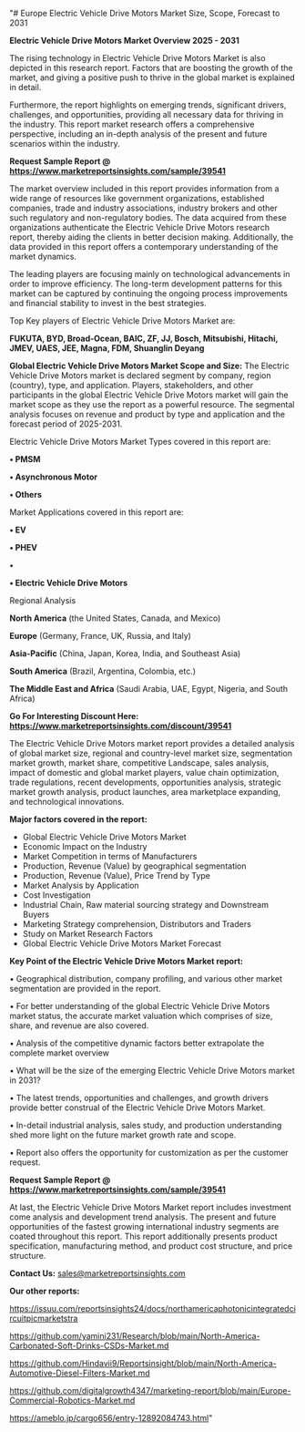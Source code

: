 "# Europe Electric Vehicle Drive Motors Market Size, Scope, Forecast to 2031

<Strong> Electric Vehicle Drive Motors Market Overview 2025 - 2031</strong>

The rising technology in Electric Vehicle Drive Motors Market is also depicted in this research report. Factors that are boosting the growth of the market, and giving a positive push to thrive in the global market is explained in detail.

Furthermore, the report highlights on emerging trends, significant drivers, challenges, and opportunities, providing all necessary data for thriving in the industry. This report market research offers a comprehensive perspective, including an in-depth analysis of the present and future scenarios within the industry.

<strong>Request Sample Report @ <a href=https://www.marketreportsinsights.com/sample/39541>https://www.marketreportsinsights.com/sample/39541</a></strong>

The market overview included in this report provides information from a wide range of resources like government organizations, established companies, trade and industry associations, industry brokers and other such regulatory and non-regulatory bodies. The data acquired from these organizations authenticate the Electric Vehicle Drive Motors research report, thereby aiding the clients in better decision making. Additionally, the data provided in this report offers a contemporary understanding of the market dynamics.

The leading players are focusing mainly on technological advancements in order to improve efficiency. The long-term development patterns for this market can be captured by continuing the ongoing process improvements and financial stability to invest in the best strategies.

Top Key players of Electric Vehicle Drive Motors Market are:

<strong>FUKUTA, BYD, Broad-Ocean, BAIC, ZF, JJ, Bosch, Mitsubishi, Hitachi, JMEV, UAES, JEE, Magna, FDM, Shuanglin Deyang</strong>

<strong><b>Global Electric Vehicle Drive Motors Market Scope and Size:</b></strong>
The Electric Vehicle Drive Motors market is declared segment by company, region (country), type, and application. Players, stakeholders, and other participants in the global Electric Vehicle Drive Motors market will gain the market scope as they use the report as a powerful resource. The segmental analysis focuses on revenue and product by type and application and the forecast period of 2025-2031.

Electric Vehicle Drive Motors Market Types covered in this report are:

<strong>•  PMSM

•  Asynchronous Motor

•  Others</strong>

Market Applications covered in this report are:

<strong>•  EV

•  PHEV

•  

•  Electric Vehicle Drive Motors</strong> 

Regional Analysis

<strong>North America</strong> (the United States, Canada, and Mexico)

<strong>Europe</strong> (Germany, France, UK, Russia, and Italy)

<strong>Asia-Pacific</strong> (China, Japan, Korea, India, and Southeast Asia)

<strong>South America</strong> (Brazil, Argentina, Colombia, etc.)

<strong>The Middle East and Africa</strong> (Saudi Arabia, UAE, Egypt, Nigeria, and South Africa)

<strong>Go For Interesting Discount Here: <a href=https://www.marketreportsinsights.com/discount/39541>https://www.marketreportsinsights.com/discount/39541</a></strong>

The Electric Vehicle Drive Motors market report provides a detailed analysis of global market size, regional and country-level market size, segmentation market growth, market share, competitive Landscape, sales analysis, impact of domestic and global market players, value chain optimization, trade regulations, recent developments, opportunities analysis, strategic market growth analysis, product launches, area marketplace expanding, and technological innovations.

<strong><b>Major factors covered in the report:</b></strong>
<ul>
  <li>Global Electric Vehicle Drive Motors Market </li>
  <li>Economic Impact on the Industry</li>
  <li>Market Competition in terms of Manufacturers</li>
  <li>Production, Revenue (Value) by geographical segmentation</li>
  <li>Production, Revenue (Value), Price Trend by Type</li>
  <li>Market Analysis by Application</li>
  <li>Cost Investigation</li>
  <li>Industrial Chain, Raw material sourcing strategy and Downstream Buyers</li>
  <li>Marketing Strategy comprehension, Distributors and Traders</li>
  <li>Study on Market Research Factors</li>
  <li>Global Electric Vehicle Drive Motors Market Forecast</li>
</ul>

<strong><b>Key Point of the Electric Vehicle Drive Motors Market report:</b></strong>

• Geographical distribution, company profiling, and various other market segmentation are provided in the report.

• For better understanding of the global Electric Vehicle Drive Motors market status, the accurate market valuation which comprises of size, share, and revenue are also covered.

• Analysis of the competitive dynamic factors better extrapolate the complete market overview

• What will be the size of the emerging Electric Vehicle Drive Motors market in 2031?

• The latest trends, opportunities and challenges, and growth drivers provide better construal of the Electric Vehicle Drive Motors Market.

• In-detail industrial analysis, sales study, and production understanding shed more light on the future market growth rate and scope.

• Report also offers the opportunity for customization as per the customer request.

<strong>Request Sample Report @ <a href=https://www.marketreportsinsights.com/sample/39541>https://www.marketreportsinsights.com/sample/39541</a></strong>

At last, the Electric Vehicle Drive Motors Market report includes investment come analysis and development trend analysis. The present and future opportunities of the fastest growing international industry segments are coated throughout this report. This report additionally presents product specification, manufacturing method, and product cost structure, and price structure.

<strong>Contact Us:</strong>
sales@marketreportsinsights.com

<strong>Our other reports:</strong>

<a href=https://issuu.com/reportsinsights24/docs/northamericaphotonicintegratedcircuitpicmarketstra>https://issuu.com/reportsinsights24/docs/northamericaphotonicintegratedcircuitpicmarketstra</a>

<a href=https://github.com/yamini231/Research/blob/main/North-America-Carbonated-Soft-Drinks-CSDs-Market.md>https://github.com/yamini231/Research/blob/main/North-America-Carbonated-Soft-Drinks-CSDs-Market.md</a>

<a href=https://github.com/Hindavii9/Reportsinsight/blob/main/North-America-Automotive-Diesel-Filters-Market.md>https://github.com/Hindavii9/Reportsinsight/blob/main/North-America-Automotive-Diesel-Filters-Market.md</a>

<a href=https://github.com/digitalgrowth4347/marketing-report/blob/main/Europe-Commercial-Robotics-Market.md>https://github.com/digitalgrowth4347/marketing-report/blob/main/Europe-Commercial-Robotics-Market.md</a>

<a href=https://ameblo.jp/cargo656/entry-12892084743.html>https://ameblo.jp/cargo656/entry-12892084743.html</a>"
